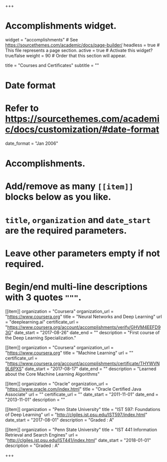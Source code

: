 +++
# Accomplishments widget.
widget = "accomplishments"  # See https://sourcethemes.com/academic/docs/page-builder/
headless = true  # This file represents a page section.
active = true  # Activate this widget? true/false
weight = 90  # Order that this section will appear.

title = "Courses and Certificates"
subtitle = ""

# Date format
#   Refer to https://sourcethemes.com/academic/docs/customization/#date-format
date_format = "Jan 2006"

# Accomplishments.
#   Add/remove as many `[[item]]` blocks below as you like.
#   `title`, `organization` and `date_start` are the required parameters.
#   Leave other parameters empty if not required.
#   Begin/end multi-line descriptions with 3 quotes `"""`.

[[item]]
  organization = "Coursera"
  organization_url = "https://www.coursera.org"
  title = "Neural Networks and Deep Learning"
  url = "deeplearning.ai"
  certificate_url = "https://www.coursera.org/account/accomplishments/verify/GHVM4EEFD93G"
  date_start = "2017-08-26"
  date_end = ""
  description = "First course of the Deep Learning Specialization."

[[item]]
  organization = "Coursera"
  organization_url = "https://www.coursera.org"
  title = "Machine Learning"
  url = ""
  certificate_url = "https://www.coursera.org/account/accomplishments/certificate/THYWVN9L6PXS"
  date_start = "2017-08-17"
  date_end = ""
  description = "Learned about the Core Machine Learning Algorithms"
  
[[item]]
  organization = "Oracle"
  organization_url = "https://www.oracle.com/index.html"
  title = "Oracle Certified Java Associate"
  url = ""
  certificate_url = ""
  date_start = "2011-11-01"
  date_end = "2013-11-01"
  description = ""
 
 [[item]]
  organization = "Penn State University"
  title = "IST 597:  Foundations of Deep Learning"
  url = "http://clgiles.ist.psu.edu/IST597/index.html"
  date_start = "2017-08-01"
  description = "Graded : A"
  
  [[item]]
  organization = "Penn State University"
  title = "IST 441  Information Retrieval and Search Engines"
  url = "http://clgiles.ist.psu.edu/IST441/index.html"
  date_start = "2018-01-01"
  description = "Graded : A"

+++
